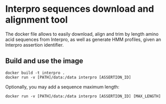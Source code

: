 
Interpro sequences download and alignment tool
==============================================

The docker file allows to easily download, align and trim by length amino acid sequences from Interpro, as well as generate HMM profiles, given an Interpro assertion identifier.

## Build and use the image

```
docker build -t interpro .
docker run -v [PATH]/data:/data interpro [ASSERTION_ID] 
```
Optionally, you may add a sequence maximum length:

```
docker run -v [PATH]/data:/data interpro [ASSERTION_ID] [MAX_LENGTH]
```
  
